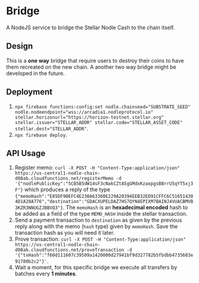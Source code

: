 # Bridge
A NodeJS service to bridge the Stellar Nodle Cash to the chain itself.

## Design
This is a **one way** bridge that require users to destroy their coins to have them recreated on the new chain. A another two way bridge might be developed in the future.

## Deployment
1. `npx firebase functions:config:set nodle.chainseed="SUBSTRATE_SEED" nodle.nodeendpoint="wss://arcadia1.nodleprotocol.io" stellar.horizonurl="https://horizon-testnet.stellar.org" stellar.issuer="STELLAR_ADDR" stellar.code="STELLAR_ASSET_CODE" stellar.dest="STELLAR_ADDR"`.
2. `npx firebase deploy`.

## API Usage
1. Register memo: `curl -X POST -H "Content-Type:application/json" https://us-central1-nodle-chain-d08ab.cloudfunctions.net/registerMemo -d '{"nodlePublicKey":"5CB5B5dW14sF3cNakCZtA5gGMdxKzaopgsBBrrU5qYT5xj3F"}` which produces a reply of the type `{"memoHash":"E85DF90EFC4E230A63360E229A20394EEB32ED91CFFC6C516514304D1A28A776","destination":"GDACXUPELDAZ7HS7QYN4EPIXM7BAINJ4VUACBMVB3KZR3NNUGZJBBVQ3"}`. The `memoHash` is an **hexadecimal encoded** hash to be added as a field of the type `MEMO_HASH` inside the stellar transaction.
2. Send a payment transaction to `destination` as given by the previous reply along with the memo (`hash` type) given by `memoHash`. Save the transaction hash as you will need it later.
3. Prove transaction: `curl -X POST -H "Content-Type:application/json" https://us-central1-nodle-chain-d08ab.cloudfunctions.net/proveTransaction -d '{"txHash":"f60d111607c39509a1420000d27941bf9d327782b5fbdbb4735683e91780b2c2"}'`.
4. Wait a moment, for this specific bridge we execute all transfers by batches every **1 minutes**.
